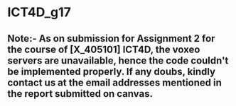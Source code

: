 # ICT4D_g17

## Note:- As on submission for Assignment 2 for the course of [X_405101] ICT4D, the voxeo servers are unavailable, hence the code couldn't be implemented properly. If any doubs, kindly contact us at the email addresses mentioned in the report submitted on canvas.
